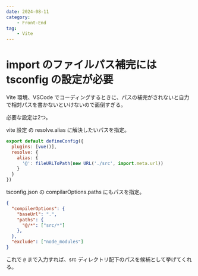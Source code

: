 ```yaml
---
date: 2024-08-11
category:
    - Front-End
tag:
    - Vite
---
```


# import のファイルパス補完には tsconfig の設定が必要

Vite 環境、VSCode でコーディングするときに、パスの補完がされないと自力で相対パスを書かないといけないので面倒すぎる。

必要な設定は2つ。

vite 設定 の resolve.alias に解決したいパスを指定。

```vite.config.mjs
export default defineConfig({
  plugins: [vue()],
  resolve: {
    alias: {
      '@': fileURLToPath(new URL('./src', import.meta.url))
    }
  }
})
```

tsconfig.json の compilarOptions.paths にもパスを指定。

```tsconfig.json
{
  "compilerOptions": {
    "baseUrl": ".",
    "paths": {
      "@/*": ["src/*"]
    },
  },
  "exclude": ["node_modules"]
}
```

これで `@` まで入力すれば、src ディレクトリ配下のパスを候補として挙げてくれる。